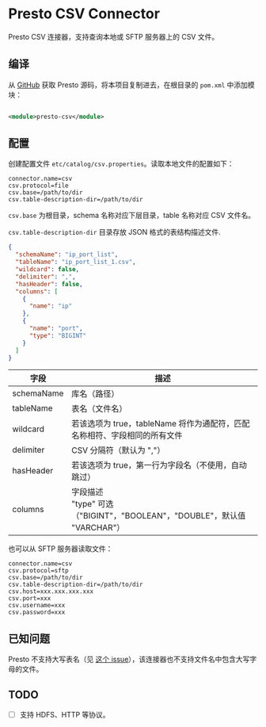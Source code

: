 # Presto CSV Connector

Presto CSV 连接器，支持查询本地或 SFTP 服务器上的 CSV 文件。

## 编译

从 [GitHub](https://github.com/prestodb/presto/) 获取 Presto 源码，将本项目复制进去，在根目录的 `pom.xml` 中添加模块：

```xml

<module>presto-csv</module>
```

## 配置

创建配置文件 `etc/catalog/csv.properties`。读取本地文件的配置如下：

```
connector.name=csv
csv.protocol=file
csv.base=/path/to/dir
csv.table-description-dir=/path/to/dir
```

`csv.base` 为根目录，schema 名称对应下层目录，table 名称对应 CSV 文件名。

`csv.table-description-dir` 目录存放 JSON 格式的表结构描述文件.

```json
{
  "schemaName": "ip_port_list",
  "tableName": "ip_port_list_1.csv",
  "wildcard": false,
  "delimiter": ",",
  "hasHeader": false,
  "columns": [
    {
      "name": "ip"
    },
    {
      "name": "port",
      "type": "BIGINT"
    }
  ]
}
```

| 字段         | 描述                                                            |
|------------|---------------------------------------------------------------|
| schemaName | 库名（路径）                                                        |
| tableName  | 表名（文件名）                                                       |
| wildcard   | 若该选项为 true，tableName 将作为通配符，匹配名称相符、字段相同的所有文件                  |
| delimiter  | CSV 分隔符（默认为 ","）                                              |
| hasHeader  | 若该选项为 true，第一行为字段名（不使用，自动跳过）                                  |
| columns    | 字段描述</br>"type" 可选（"BIGINT"，"BOOLEAN"，"DOUBLE"，默认值 "VARCHAR"） |

也可以从 SFTP 服务器读取文件：

```
connector.name=csv
csv.protocol=sftp
csv.base=/path/to/dir
csv.table-description-dir=/path/to/dir
csv.host=xxx.xxx.xxx.xxx
csv.port=xxx
csv.username=xxx
csv.password=xxx
```

## 已知问题

Presto 不支持大写表名（见 [这个 issue](https://github.com/prestodb/presto/issues/2863)），该连接器也不支持文件名中包含大写字母的文件。

## TODO

- [ ] 支持 HDFS、HTTP 等协议。
